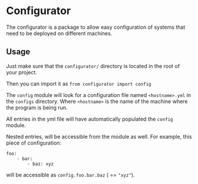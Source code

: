 Configurator
============

The configurator is a package to allow easy configuration of systems that need to be deployed on different
machines.

Usage
-----

Just make sure that the `configurator/` directory is located in the root of your project.

Then you can import it as `from configurator import config`

The `config` module will look for a configuration file named `<hostname>.yml` in the `configs`
directory. Where `<hostname>` is the name of the machine where the program is being run.

All entries in the yml file will have automatically populated the `config` module.

Nested entries, will be accessible from the module as well. For example, this piece of configuration:

```
foo:
    - bar:
        - baz: xyz
```

will be accessible as `config.foo.bar.baz` ( == `"xyz"`).


